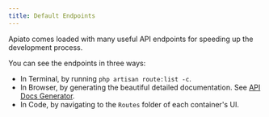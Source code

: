 ```yaml
---
title: Default Endpoints
---
```


Apiato comes loaded with many useful API endpoints for speeding up the development process.

You can see the endpoints in three ways:
- In Terminal, by running `php artisan route:list -c`.
- In Browser, by generating the beautiful detailed documentation. See [API Docs Generator](../pacakges/documentation.md).
- In Code, by navigating to the `Routes` folder of each container's UI.

